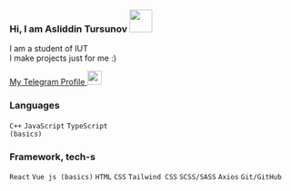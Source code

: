 ### Hi, I am Asliddin Tursunov <img src="https://media3.giphy.com/media/gM5qFksULw54NMWyry/giphy.gif?cid=ecf05e47uqunyujdrege7gtltslvn3s6qly2hchlux88ft1u&rid=giphy.gif&ct=s" width="40px">

I am a student of IUT </br>
I make projects just for me :)

<a href="https://t.me/farkhodovich_04">
  My Telegram Profile <img src="https://seeklogo.com/images/T/telegram-new-2019-simple-logo-FAD5A4800F-seeklogo.com.png" width="25px">
</a>
</br>

### Languages 
<code>C++</code>
<code>JavaScript</code>
<code>TypeScript (basics)</code>

### Framework, tech-s
<code>React</code>
<code>Vue js (basics)</code>
<code>HTML</code>
<code>CSS</code>
<code>Tailwind CSS</code>
<code>SCSS/SASS</code>
<code>Axios</code>
<code>Git/GitHub</code>
